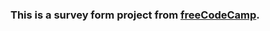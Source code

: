 ### This is a survey form project from [freeCodeCamp](https://www.freecodecamp.org/learn/2022/responsive-web-design/build-a-survey-form-project/build-a-survey-form).
